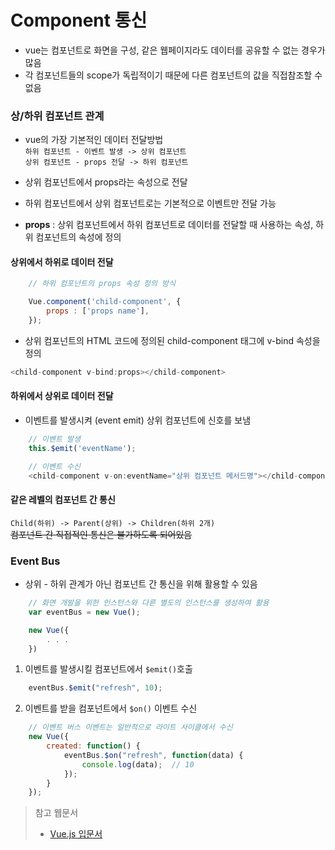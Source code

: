 # Component 통신

- vue는 컴포넌트로 화면을 구성, 같은 웹페이지라도 데이터를 공유할 수 없는 경우가 많음
- 각 컴포넌트들의 scope가 독립적이기 때문에 다른 컴포넌트의 값을 직접참조할 수 없음

### 상/하위 컴포넌트 관계
- vue의 가장 기본적인 데이터 전달방법   
`하위 컴포넌트 - 이벤트 발생 -> 상위 컴포넌트`   
`상위 컴포넌트 - props 전달 -> 하위 컴포넌트`

- 상위 컴포넌트에서 props라는 속성으로 전달
- 하위 컴포넌트에서 상위 컴포넌트로는 기본적으로 이벤트만 전달 가능
- **props** : 상위 컴포넌트에서 하위 컴포넌트로 데이터를 전달할 때 사용하는 속성, 하위 컴포넌트의 속성에 정의

#### 상위에서 하위로 데이터 전달
```javascript
    // 하위 컴포넌트의 props 속성 정의 방식

    Vue.component('child-component', {
        props : ['props name'],
    });
```

- 상위 컴포넌트의 HTML 코드에 정의된 child-component 태그에 v-bind 속성을 정의   
```javascript
<child-component v-bind:props></child-component>
```

#### 하위에서 상위로 데이터 전달
- 이벤트를 발생시켜 (event emit) 상위 컴포넌트에 신호를 보냄
```javascript
    // 이벤트 발생
    this.$emit('eventName');

    // 이벤트 수신
    <child-component v-on:eventName="상위 컴포넌트 메서드명"></child-component>
```

#### 같은 레벨의 컴포넌트 간 통신
`Child(하위) -> Parent(상위) -> Children(하위 2개)`   
~~컴포넌트 간 직접적인 통신은 불가하도록 되어있음~~

### Event Bus
- 상위 - 하위 관계가 아닌 컴포넌트 간 통신을 위해 활용할 수 있음
```javascript
    // 화면 개발을 위한 인스턴스와 다른 별도의 인스턴스를 생성하여 활용
    var eventBus = new Vue();

    new Vue({
        . . .
    })
```
1. 이벤트를 발생시킬 컴포넌트에서 `$emit()`호출
```javascript
    eventBus.$emit("refresh", 10);
```
2. 이벤트를 받을 컴포넌트에서 `$on()` 이벤트 수신
```javascript
    // 이벤트 버스 이벤트는 일반적으로 라이트 사이클에서 수신
    new Vue({
        created: function() {
            eventBus.$on("refresh", function(data) {
                console.log(data);  // 10
            });
        }
    });
```


> 참고 웹문서
>
> - [Vue.js 입문서](https://joshua1988.github.io/web-development/vuejs/vuejs-tutorial-for-beginner)